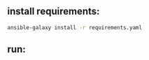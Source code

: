 ## install requirements:
```bash
ansible-galaxy install -r requirements.yaml
```

## run:
```bash

```